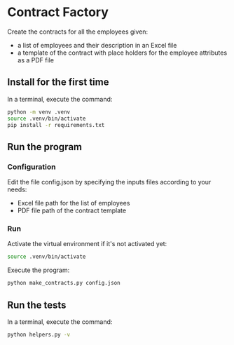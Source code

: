 # Contract Factory

Create the contracts for all the employees given:
- a list of employees and their description in an Excel file
- a template of the contract with place holders for the employee attributes as a PDF file

## Install for the first time

In a terminal, execute the command:
```bash
python -m venv .venv
source .venv/bin/activate
pip install -r requirements.txt
```

## Run the program

### Configuration

Edit the file config.json by specifying the inputs files according to your needs:
- Excel file path for the list of employees
- PDF file path of the contract template

### Run

Activate the virtual environment if it's not activated yet:
```bash
source .venv/bin/activate
```

Execute the program: 

```bash
python make_contracts.py config.json
```

## Run the tests

In a terminal, execute the command:
```bash
python helpers.py -v
```

